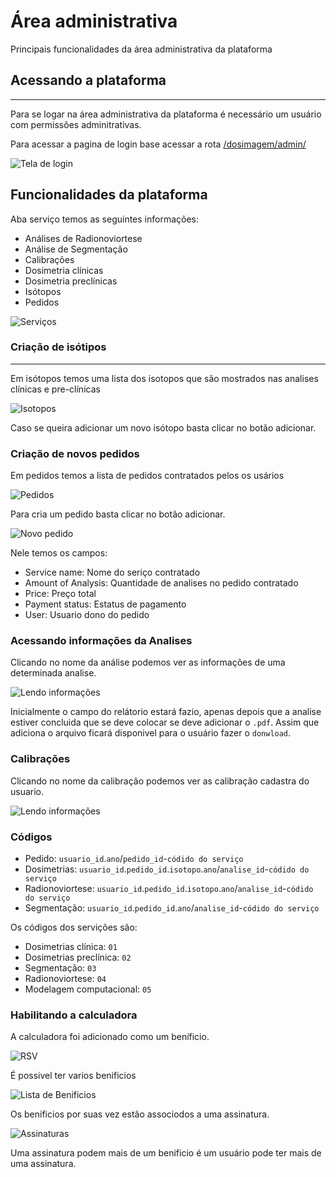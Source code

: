 # Área administrativa

Principais funcionalidades da área administrativa da plataforma

## Acessando a plataforma
---

Para se logar na área administrativa da plataforma é necessário um usuário com permissões adminitrativas.


Para acessar a pagina de login base acessar a rota [/dosimagem/admin/](https://api.dosimagem.dev.br/dosimagem/admin/)

![Tela de login](./assets/img/login_admin.png)

## Funcionalidades da plataforma

Aba serviço temos as seguintes informações:

* Análises de Radionoviortese
* Análise de Segmentação
* Calibrações
* Dosimetria clínicas
* Dosimetria preclínicas
* Isótopos
* Pedidos

![Serviços](./assets/img/serviços.png)


### Criação de isótipos
---

Em isótopos temos uma lista dos isotopos que são mostrados nas analises clínicas e pre-clínicas

![Isotopos](./assets/img/Isotopos.png)

Caso se queira adicionar um novo isótopo basta clicar no botão adicionar.

### Criação de novos pedidos

Em pedidos temos a lista de pedidos contratados pelos os usários

![Pedidos](./assets/img/lista_de_pedidos.png)

Para cria um pedido basta clicar no botão adicionar.

![Novo pedido](./assets/img/criando_pedido.png)

Nele temos os campos:

* Service name: Nome do seriço contratado
* Amount of Analysis: Quantidade de analises no pedido contratado
* Price: Preço total
* Payment status: Estatus de pagamento
* User: Usuario dono do pedido

### Acessando informações da Analises

Clicando no nome da análise podemos ver as informações de uma determinada analise.

![Lendo informações](./assets/img/Analise_de_segmentação.png)

Inicialmente o campo do relátorio estará fazio, apenas depois que a analise estiver concluida que se deve colocar se deve adicionar o `.pdf`. Assim que adiciona o arquivo ficará disponivel para o usuário fazer o `donwload`.

### Calibrações

Clicando no nome da calibração podemos ver as calibração cadastra do usuario.

![Lendo informações](./assets/img/Calibrações.png)

### Códigos

* Pedido: `usuario_id`.`ano`/`pedido_id`-`códido do serviço`
* Dosimetrias: `usuario_id`.`pedido_id`.`isotopo`.`ano`/`analise_id`-`códido do serviço`
* Radionoviortese: `usuario_id`.`pedido_id`.`isotopo`.`ano`/`analise_id`-`códido do serviço`
* Segmentação: `usuario_id`.`pedido_id`.`ano`/`analise_id`-`códido do serviço`

Os códigos dos servições são:

* Dosimetrias clínica: `01`
* Dosimetrias preclínica: `02`
* Segmentação: `03`
* Radionoviortese: `04`
* Modelagem computacional: `05`

### Habilitando a calculadora

A calculadora foi adicionado como um beníficio.

![RSV](./assets/img/RSV.png)

É possivel ter varios benificios

![Lista de Benificios](./assets/img/lista_benificios.png)

Os benificios por suas vez estão associodos a uma assinatura.

![Assinaturas](./assets/img/Assinaturas.png)

Uma assinatura podem mais de um benificio é um usuário pode ter mais de uma assinatura.

